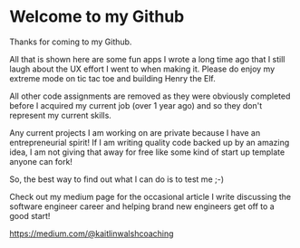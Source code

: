 # Welcome to my Github

Thanks for coming to my Github.

All that is shown here are some fun apps I wrote a long time ago that I still laugh about the UX effort I went to when making it. 
Please do enjoy my extreme mode on tic tac toe and building Henry the Elf. 

All other code assignments are removed as they were obviously completed before I acquired my current job (over 1 year ago) and so they don't represent my current skills.

Any current projects I am working on are private because I have an entrepreneurial spirit! If I am writing quality code backed up by an amazing idea, I am not giving that away for free like some kind of start up template anyone can fork!

So, the best way to find out what I can do is to test me ;-) 

Check out my medium page for the occasional article I write discussing the software engineer career and helping brand new engineers get off to a good start!

https://medium.com/@kaitlinwalshcoaching

